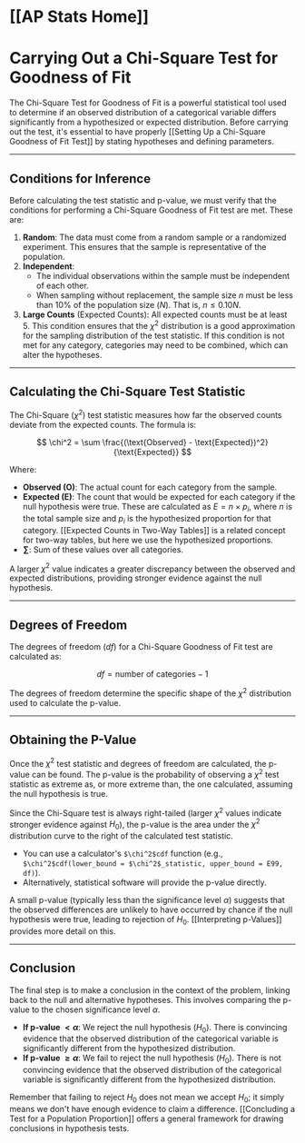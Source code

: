 # [[AP Stats Home]]
# Carrying Out a Chi-Square Test for Goodness of Fit

The Chi-Square Test for Goodness of Fit is a powerful statistical tool used to determine if an observed distribution of a categorical variable differs significantly from a hypothesized or expected distribution. Before carrying out the test, it's essential to have properly [[Setting Up a Chi-Square Goodness of Fit Test]] by stating hypotheses and defining parameters.

---

## Conditions for Inference

Before calculating the test statistic and p-value, we must verify that the conditions for performing a Chi-Square Goodness of Fit test are met. These are:

1.  **Random**: The data must come from a random sample or a randomized experiment. This ensures that the sample is representative of the population.
2.  **Independent**:
    *   The individual observations within the sample must be independent of each other.
    *   When sampling without replacement, the sample size $n$ must be less than $10\%$ of the population size ($N$). That is, $n \le 0.10N$.
3.  **Large Counts** (Expected Counts): All expected counts must be at least 5. This condition ensures that the $\chi^2$ distribution is a good approximation for the sampling distribution of the test statistic. If this condition is not met for any category, categories may need to be combined, which can alter the hypotheses.

---

## Calculating the Chi-Square Test Statistic

The Chi-Square ($\chi^2$) test statistic measures how far the observed counts deviate from the expected counts. The formula is:

$$
\chi^2 = \sum \frac{(\text{Observed} - \text{Expected})^2}{\text{Expected}}
$$

Where:
*   **Observed (O)**: The actual count for each category from the sample.
*   **Expected (E)**: The count that would be expected for each category if the null hypothesis were true. These are calculated as $E = n \times p_i$, where $n$ is the total sample size and $p_i$ is the hypothesized proportion for that category. [[Expected Counts in Two-Way Tables]] is a related concept for two-way tables, but here we use the hypothesized proportions.
*   **$\sum$**: Sum of these values over all categories.

A larger $\chi^2$ value indicates a greater discrepancy between the observed and expected distributions, providing stronger evidence against the null hypothesis.

---

## Degrees of Freedom

The degrees of freedom ($df$) for a Chi-Square Goodness of Fit test are calculated as:

$$
df = \text{number of categories} - 1
$$

The degrees of freedom determine the specific shape of the $\chi^2$ distribution used to calculate the p-value.

---

## Obtaining the P-Value

Once the $\chi^2$ test statistic and degrees of freedom are calculated, the p-value can be found. The p-value is the probability of observing a $\chi^2$ test statistic as extreme as, or more extreme than, the one calculated, assuming the null hypothesis is true.

Since the Chi-Square test is always right-tailed (larger $\chi^2$ values indicate stronger evidence against $H_0$), the p-value is the area under the $\chi^2$ distribution curve to the right of the calculated test statistic.

*   You can use a calculator's `$\chi^2$cdf` function (e.g., `$\chi^2$cdf(lower_bound = $\chi^2$_statistic, upper_bound = E99, df)`).
*   Alternatively, statistical software will provide the p-value directly.

A small p-value (typically less than the significance level $\alpha$) suggests that the observed differences are unlikely to have occurred by chance if the null hypothesis were true, leading to rejection of $H_0$. [[Interpreting p-Values]] provides more detail on this.

---

## Conclusion

The final step is to make a conclusion in the context of the problem, linking back to the null and alternative hypotheses. This involves comparing the p-value to the chosen significance level $\alpha$.

*   **If p-value $< \alpha$**: We reject the null hypothesis ($H_0$). There is convincing evidence that the observed distribution of the categorical variable is significantly different from the hypothesized distribution.
*   **If p-value $\ge \alpha$**: We fail to reject the null hypothesis ($H_0$). There is not convincing evidence that the observed distribution of the categorical variable is significantly different from the hypothesized distribution.

Remember that failing to reject $H_0$ does not mean we accept $H_0$; it simply means we don't have enough evidence to claim a difference. [[Concluding a Test for a Population Proportion]] offers a general framework for drawing conclusions in hypothesis tests.